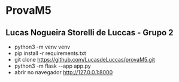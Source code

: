 # ProvaM5

## Lucas Nogueira Storelli de Luccas - Grupo 2


   *  python3 -m venv venv
   * pip install -r requirements.txt
   * git clone https://github.com/LucasdeLuccas/provaM5.git
   * python3 -m flask --app app.py 
   * abrir no navegador http://127.0.0.1:8000
